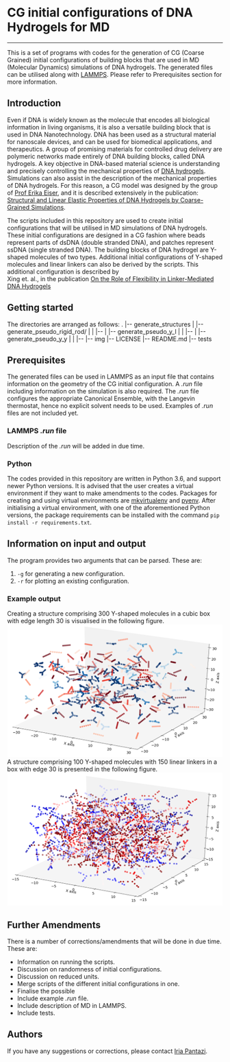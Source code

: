 # **CG initial configurations of DNA Hydrogels for MD**
---

This is a set of programs with codes for the generation of CG
(Coarse Grained) initial configurations of building blocks that 
are used in MD (Molecular Dynamics) simulations of DNA hydrogels.
The generated files can be utilised along with 
[LAMMPS](https://lammps.sandia.gov/). 
Please refer to Prerequisites section for more information.

## **Introduction**

Even if DNA is widely known as the molecule that encodes all biological information in living organisms, 
it is also a versatile building block that is used in DNA Nanotechnology. 
DNA has been used as a structural material for nanoscale devices, and can be 
used for biomedical applications, and therapeutics.
A group of promising materials for controlled drug delivery are polymeric 
networks made entirely of DNA building blocks, called DNA hydrogels.
A key objective in DNA-based material science is understanding and precisely 
controlling the mechanical properties of 
[DNA hydrogels](https://www.pnas.org/content/pnas/115/32/8137.full.pdf). 
Simulations can also assist in the description of the mechanical properties 
of DNA hydrogels. For this reason, a CG model was designed by the group of 
[Prof Erika Eiser](https://www.phy.cam.ac.uk/directory/eisere), and it is 
described extensively in the publication: 
[Structural and Linear Elastic Properties of DNA Hydrogels by Coarse-Grained 
Simulations](https://christopherjness.github.io/papers/acs.macromol.8b01948.pdf).

The scripts included in this repository are used to create initial configurations that 
will be utilised in MD simulations of DNA hydrogels. These initial configurations are 
designed in a CG fashion where beads represent parts of dsDNA (double stranded DNA), 
and patches represent ssDNA (single stranded DNA). The building blocks of 
DNA hydrogel are Y-shaped molecules of two types.
Additional initial configurations of Y-shaped molecules and linear linkers can 
also be derived by the scripts. This additional configuration is described by  
Xing et. al., in the publication 
[On the Role of Flexibility in Linker-Mediated DNA Hydrogels](https://arxiv.org/pdf/1909.05611.pdf) 

## **Getting started**
The directories are arranged as follows:
.
|-- generate_structures
|   |-- generate_pseudo_rigid_rod/
|   |   |--
|   |-- generate_pseudo_y_l
|   |   |--
|   |-- generate_pseudo_y_y
|   |   |--
|-- img
|-- LICENSE
|-- README.md
|-- tests


## **Prerequisites**
The generated files can be used in LAMMPS as an input file that 
contains information on the geometry of the CG initial configuration.
A *.run* file including information on the simulation is also required. 
The *.run* file configures the appropriate Canonical Ensemble, with 
the Langevin thermostat, hence no explicit solvent needs to be used. 
Examples of *.run* files are not included yet.

### **LAMMPS *.run* file**
Description of the *.run* will be added in due time.

### **Python**
The codes provided in this repository are written in Python 3.6, 
and support newer Python versions.
It is advised that the user creates a virtual environment if 
they want to make amendments to the codes.
Packages for creating and using virtual environments are 
[mkvirtualenv](https://realpython.com/python-virtual-environments-a-primer/) 
and [pyenv](https://realpython.com/intro-to-pyenv/).
After initialising a virtual environment, with one of the aforementioned 
Python versions, the package requirements can be installed with the command 
`pip install -r requirements.txt`.


## **Information on input and output**
The program provides two arguments that can be parsed. 
These are:
1. `-g` for generating a new configuration.
2. `-r` for plotting an existing configuration.


### **Example output**
Creating a structure comprising 300 Y-shaped molecules in a cubic box 
with edge length 30 is visualised in the following figure.
![image](img/initialYshapes_100_150_30.png "Y=100 L=150 in box=30")
A structure comprising 100 Y-shaped molecules with 150 linear 
linkers in a box with edge 30 is presented in the following figure.
![image](img/initialYshapes_300_30.png "Y=300 in box=30")

## **Further Amendments**
There is a number of corrections/amendments that will be done 
in due time. These are:
- Information on running the scripts.
- Discussion on randomness of initial configurations.
- Discussion on reduced units.
- Merge scripts of the different initial configurations in one.
- Finalise the possible 
- Include example *.run* file.
- Include description of MD in LAMMPS.
- Include tests.

## **Authors** 
If you have any suggestions or corrections, 
please contact [Iria Pantazi](iria.a.pantazi@gmail.com).


